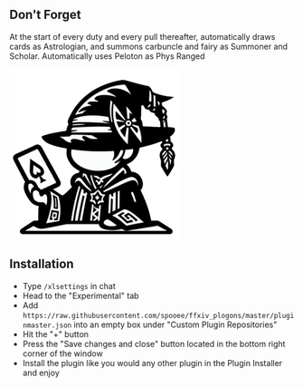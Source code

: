 ## Don't Forget
At the start of every duty and every pull thereafter, automatically draws cards as Astrologian, and summons carbuncle and fairy as Summoner and Scholar. Automatically uses Peloton as Phys Ranged

![Don't Forget](https://github.com/spooee/ffxiv_dontforget/blob/master/icon.png)
## Installation
- Type ```/xlsettings``` in chat
- Head to the "Experimental" tab
- Add ```https://raw.githubusercontent.com/spooee/ffxiv_plogons/master/pluginmaster.json``` into an empty box under "Custom Plugin Repositories"
- Hit the "+" button
- Press the "Save changes and close" button located in the bottom right corner of the window
- Install the plugin like you would any other plugin in the Plugin Installer and enjoy
